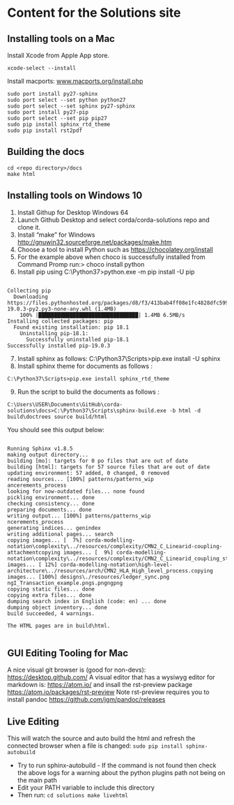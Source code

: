 # Content for the Solutions site

## Installing tools on a Mac

Install Xcode from Apple App store.

```
xcode-select --install
```

Install macports: www.macports.org/install.php

```
sudo port install py27-sphinx
sudo port select --set python python27
sudo port select --set sphinx py27-sphinx
sudo port install py27-pip
sudo port select --set pip pip27
sudo pip install sphinx_rtd_theme
sudo pip install rst2pdf
```

## Building the docs

```
cd <repo directory>/docs 
make html
```

## Installing tools on Windows 10

1. Install Githup for Desktop Windows 64
2. Launch Github Desktop and select corda/corda-solutions repo and clone it.
3. Install “make” for Windows http://gnuwin32.sourceforge.net/packages/make.htm
4. Choose a tool to install Python such as https://chocolatey.org/install
5. For the example above when choco is successfully installed from Command Promp run:> choco install python
6. Install pip using C:\Python37>python.exe -m pip install -U pip

```

Collecting pip
  Downloading https://files.pythonhosted.org/packages/d8/f3/413bab4ff08e1fc4828dfc59996d721917df8e8583ea85385d51125dceff/pip-19.0.3-py2.py3-none-any.whl (1.4MB)
    100% |████████████████████████████████| 1.4MB 6.5MB/s
Installing collected packages: pip
  Found existing installation: pip 18.1
    Uninstalling pip-18.1:
      Successfully uninstalled pip-18.1
Successfully installed pip-19.0.3

```

7. Install sphinx as follows: C:\Python37\Scripts>pip.exe install -U sphinx
8. Install sphinx theme for documents as follows : 

```
C:\Python37\Scripts>pip.exe install sphinx_rtd_theme

```

9. Run the script to build the documents as follows : 

```
C:\Users\USER\Documents\GitHub\corda-solutions\docs>C:\Python37\Scripts\sphinx-build.exe -b html -d build\doctrees source build/html
```

You should see this output below:

```

Running Sphinx v1.8.5
making output directory...
building [mo]: targets for 0 po files that are out of date
building [html]: targets for 57 source files that are out of date
updating environment: 57 added, 0 changed, 0 removed
reading sources... [100%] patterns/patterns_wip                                ancerements_process
looking for now-outdated files... none found
pickling environment... done
checking consistency... done
preparing documents... done
writing output... [100%] patterns/patterns_wip                                 ncerements_process
generating indices... genindex
writing additional pages... search
copying images... [  7%] corda-modelling-notation\complexity\../resources/complexity/CMN2_C_Linearid-coupling-attachmentcopying images... [  9%] corda-modelling-notation\complexity\../resources/complexity/CMN2_C_Linearid_coupling_state_instcopying images... [ 12%] corda-modelling-notation\high-level-architecture\../resources/arch/CMN2_HLA_High_level_process.copying images... [100%] designs\./resources/ledger_sync.png                   ngI_Transaction_example.pngs.pngngpng
copying static files... done
copying extra files... done
dumping search index in English (code: en) ... done
dumping object inventory... done
build succeeded, 4 warnings.
 
The HTML pages are in build\html.
 
 ```


## GUI Editing Tooling for Mac

A nice visual git browser is (good for non-devs): https://desktop.github.com/
A visual editor that has a wysiwyg editor for markdown is: https://atom.io/ and insall the rst-preview package https://atom.io/packages/rst-preview
Note rst-preview requires you to install pandoc https://github.com/jgm/pandoc/releases

## Live Editing

This will watch the source and auto build the html and refresh the connected browser when a file is changed:
``
sudo pip install sphinx-autobuild
``

- Try to run sphinx-autobuild - If the command is not found then check the above logs for a warning about the python plugins path not being on the main path
- Edit your PATH variable to include this directory
- Then run:
``
cd solutions
make livehtml
``

